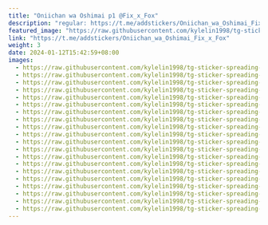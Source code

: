 ```yaml
---
title: "Oniichan wa Oshimai p1 @Fix_x_Fox"
description: "regular: https://t.me/addstickers/Oniichan_wa_Oshimai_Fix_x_Fox"
featured_image: "https://raw.githubusercontent.com/kylelin1998/tg-sticker-spreading-worldwide-images/main/img/b3e7a6fa-c77c-420b-a41c-76af085d07c3.jpg"
link: "https://t.me/addstickers/Oniichan_wa_Oshimai_Fix_x_Fox"
weight: 3
date: 2024-01-12T15:42:59+08:00
images:
  - https://raw.githubusercontent.com/kylelin1998/tg-sticker-spreading-worldwide-images/main/img/b3e7a6fa-c77c-420b-a41c-76af085d07c3.jpg
  - https://raw.githubusercontent.com/kylelin1998/tg-sticker-spreading-worldwide-images/main/img/9f64ddf9-0b0d-4d63-a7c4-32cd52e160c9.jpg
  - https://raw.githubusercontent.com/kylelin1998/tg-sticker-spreading-worldwide-images/main/img/5b8a17e5-3a5a-458e-9017-0510fdb99961.jpg
  - https://raw.githubusercontent.com/kylelin1998/tg-sticker-spreading-worldwide-images/main/img/8c058725-e94e-48f4-9b2d-8e84eb8233ac.jpg
  - https://raw.githubusercontent.com/kylelin1998/tg-sticker-spreading-worldwide-images/main/img/79aff8de-ea40-4824-9e50-8e738d2de676.jpg
  - https://raw.githubusercontent.com/kylelin1998/tg-sticker-spreading-worldwide-images/main/img/2462c41b-467a-4616-a40a-96b104a3cb76.jpg
  - https://raw.githubusercontent.com/kylelin1998/tg-sticker-spreading-worldwide-images/main/img/62de024e-35a0-41c2-a8c5-0afdb77d4f24.jpg
  - https://raw.githubusercontent.com/kylelin1998/tg-sticker-spreading-worldwide-images/main/img/5d5cbbec-c859-439c-8c54-8d87bf0437d1.jpg
  - https://raw.githubusercontent.com/kylelin1998/tg-sticker-spreading-worldwide-images/main/img/b8c8de1f-f021-4274-9511-33d2f6a3da43.jpg
  - https://raw.githubusercontent.com/kylelin1998/tg-sticker-spreading-worldwide-images/main/img/2765b0d5-9bad-44be-9921-54c8e19f7014.jpg
  - https://raw.githubusercontent.com/kylelin1998/tg-sticker-spreading-worldwide-images/main/img/2002d5a5-a8b9-416e-83e3-f69626109b5e.jpg
  - https://raw.githubusercontent.com/kylelin1998/tg-sticker-spreading-worldwide-images/main/img/e47399de-697e-4a20-a15b-77c051d42362.jpg
  - https://raw.githubusercontent.com/kylelin1998/tg-sticker-spreading-worldwide-images/main/img/1296c0d7-139b-4629-92cb-6f5f95229f05.jpg
  - https://raw.githubusercontent.com/kylelin1998/tg-sticker-spreading-worldwide-images/main/img/9fe708d1-5873-49ad-80cb-e600d7b89fda.jpg
  - https://raw.githubusercontent.com/kylelin1998/tg-sticker-spreading-worldwide-images/main/img/0e09ad6f-437e-4c4b-b8e1-c80ef162bbb0.jpg
  - https://raw.githubusercontent.com/kylelin1998/tg-sticker-spreading-worldwide-images/main/img/12544a12-1da1-4952-aff0-d782df4e09bc.jpg
  - https://raw.githubusercontent.com/kylelin1998/tg-sticker-spreading-worldwide-images/main/img/c2187359-ad5f-46fa-9779-df30362785e7.jpg
  - https://raw.githubusercontent.com/kylelin1998/tg-sticker-spreading-worldwide-images/main/img/15a3629b-965d-435b-84bf-ff36b6066baa.jpg
  - https://raw.githubusercontent.com/kylelin1998/tg-sticker-spreading-worldwide-images/main/img/0b69e006-b3c8-4170-8af2-7066d7104e84.jpg
  - https://raw.githubusercontent.com/kylelin1998/tg-sticker-spreading-worldwide-images/main/img/611a8b26-8ae2-4029-8da9-e7ddc335b7d7.jpg
---
```

